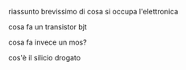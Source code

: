 riassunto brevissimo di cosa si occupa l'elettronica

cosa fa un transistor bjt

cosa fa invece un mos?

cos'è il silicio drogato

